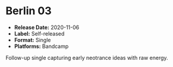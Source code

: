# Berlin 03

- **Release Date:** 2020-11-06
- **Label:** Self-released
- **Format:** Single
- **Platforms:** Bandcamp

Follow-up single capturing early neotrance ideas with raw energy.

